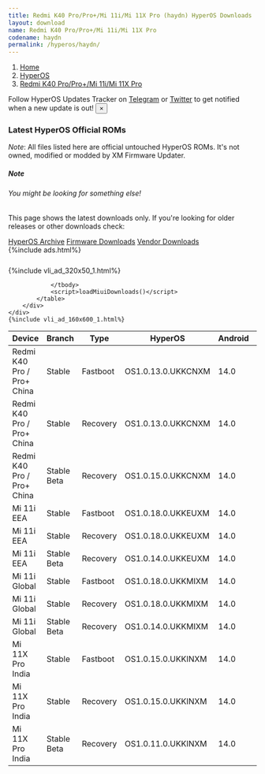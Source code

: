 ```yaml
---
title: Redmi K40 Pro/Pro+/Mi 11i/Mi 11X Pro (haydn) HyperOS Downloads
layout: download
name: Redmi K40 Pro/Pro+/Mi 11i/Mi 11X Pro
codename: haydn
permalink: /hyperos/haydn/
---
```

<nav aria-label="breadcrumb">
    <ol class="breadcrumb">
        <li class="breadcrumb-item"><a href="/">Home</a></li>
        <li class="breadcrumb-item"><a href="/hyperos/">HyperOS</a></li>
        <li class="breadcrumb-item active" aria-current="page"><a href="/hyperos/haydn/">Redmi K40 Pro/Pro+/Mi 11i/Mi 11X Pro</a></li>
    </ol>
</nav>
<div class="alert alert-primary alert-dismissible fade show" role="alert">
    Follow HyperOS Updates Tracker on <a href="https://t.me/MIUIUpdatesTracker" class="alert-link">Telegram</a>
     or <a href="https://twitter.com/MiFwUpdater" class="alert-link">Twitter</a> to get notified when a new update is out!
    <button type="button" class="close" data-dismiss="alert" aria-label="Close">
        <span aria-hidden="true">&times;</span>
    </button>
</div>

### Latest HyperOS Official ROMs
*Note*: All files listed here are official untouched HyperOS ROMs. It's not owned, modified or modded by XM Firmware Updater.
<div class="card">
  <div class="card-body">
    <h5 class="card-title">Note</h5>
    <h6 class="card-subtitle mb-2 text-muted">You might be looking for something else!</h6>
    <p class="card-text">This page shows the latest downloads only.
     If you're looking for older releases or other downloads check:</p>
    <a href="/archive/hyperos/haydn/" class="card-link">HyperOS Archive</a>
    <a href="/firmware/haydn/" class="card-link">Firmware Downloads</a>
    <a href="/vendor/haydn/" class="card-link">Vendor Downloads</a>
  </div>
</div>
{%include ads.html%}
<div class="row justify-content-center">
    <div class="col-10">
        <div class="table-responsive-md" style="margin-top: 25px;">
            {%include vli_ad_320x50_1.html%}
            <table id="miui" class="display dt-responsive nowrap compact table table-striped table-hover table-sm">
                <thead class="thead-dark">
                    <tr>
                        <th data-ref="device">Device</th>
                        <th data-ref="branch">Branch</th>
                        <th data-ref="type">Type</th>
                        <th data-ref="miui">HyperOS</th>
                        <th data-ref="android">Android</th>
                        <th data-ref="size">Size</th>
                        <th data-ref="size">Date</th>
                        <th data-ref="link">Link</th>
                    </tr>
                </thead>
                <tbody>
                <tr><td>Redmi K40 Pro / Pro+ China</td><td>Stable</td><td>Fastboot</td><td>OS1.0.13.0.UKKCNXM</td><td>14.0</td><td>6.4 GB</td><td>2025-03-21</td><td><a href="/hyperos/haydn/stable/OS1.0.13.0.UKKCNXM/">Download</a></td></tr>
<tr><td>Redmi K40 Pro / Pro+ China</td><td>Stable</td><td>Recovery</td><td>OS1.0.13.0.UKKCNXM</td><td>14.0</td><td>5.6 GB</td><td>2025-04-07</td><td><a href="/hyperos/haydn/stable/OS1.0.13.0.UKKCNXM/">Download</a></td></tr>
<tr><td>Redmi K40 Pro / Pro+ China</td><td>Stable Beta</td><td>Recovery</td><td>OS1.0.15.0.UKKCNXM</td><td>14.0</td><td>5.6 GB</td><td>2025-10-28</td><td><a href="/hyperos/haydn/stable beta/OS1.0.15.0.UKKCNXM/">Download</a></td></tr>
<tr><td>Mi 11i EEA</td><td>Stable</td><td>Fastboot</td><td>OS1.0.18.0.UKKEUXM</td><td>14.0</td><td>6.4 GB</td><td>2025-03-26</td><td><a href="/hyperos/haydn/stable/OS1.0.18.0.UKKEUXM/">Download</a></td></tr>
<tr><td>Mi 11i EEA</td><td>Stable</td><td>Recovery</td><td>OS1.0.18.0.UKKEUXM</td><td>14.0</td><td>5.0 GB</td><td>2025-04-07</td><td><a href="/hyperos/haydn/stable/OS1.0.18.0.UKKEUXM/">Download</a></td></tr>
<tr><td>Mi 11i EEA</td><td>Stable Beta</td><td>Recovery</td><td>OS1.0.14.0.UKKEUXM</td><td>14.0</td><td>5.0 GB</td><td>2025-01-20</td><td><a href="/hyperos/haydn/stable beta/OS1.0.14.0.UKKEUXM/">Download</a></td></tr>
<tr><td>Mi 11i Global</td><td>Stable</td><td>Fastboot</td><td>OS1.0.18.0.UKKMIXM</td><td>14.0</td><td>6.5 GB</td><td>2025-03-21</td><td><a href="/hyperos/haydn/stable/OS1.0.18.0.UKKMIXM/">Download</a></td></tr>
<tr><td>Mi 11i Global</td><td>Stable</td><td>Recovery</td><td>OS1.0.18.0.UKKMIXM</td><td>14.0</td><td>5.0 GB</td><td>2025-04-07</td><td><a href="/hyperos/haydn/stable/OS1.0.18.0.UKKMIXM/">Download</a></td></tr>
<tr><td>Mi 11i Global</td><td>Stable Beta</td><td>Recovery</td><td>OS1.0.14.0.UKKMIXM</td><td>14.0</td><td>5.0 GB</td><td>2025-01-21</td><td><a href="/hyperos/haydn/stable beta/OS1.0.14.0.UKKMIXM/">Download</a></td></tr>
<tr><td>Mi 11X Pro India</td><td>Stable</td><td>Fastboot</td><td>OS1.0.15.0.UKKINXM</td><td>14.0</td><td>5.5 GB</td><td>2025-03-26</td><td><a href="/hyperos/haydn/stable/OS1.0.15.0.UKKINXM/">Download</a></td></tr>
<tr><td>Mi 11X Pro India</td><td>Stable</td><td>Recovery</td><td>OS1.0.15.0.UKKINXM</td><td>14.0</td><td>4.8 GB</td><td>2025-04-07</td><td><a href="/hyperos/haydn/stable/OS1.0.15.0.UKKINXM/">Download</a></td></tr>
<tr><td>Mi 11X Pro India</td><td>Stable Beta</td><td>Recovery</td><td>OS1.0.11.0.UKKINXM</td><td>14.0</td><td>4.8 GB</td><td>2025-01-20</td><td><a href="/hyperos/haydn/stable beta/OS1.0.11.0.UKKINXM/">Download</a></td></tr>

                </tbody>
                <script>loadMiuiDownloads()</script>
            </table>
        </div>
    </div>
    {%include vli_ad_160x600_1.html%}
</div>

